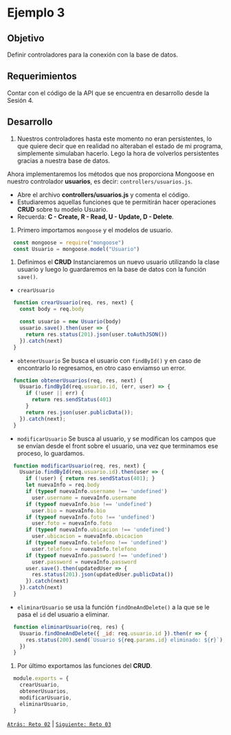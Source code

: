 # Ejemplo 3

## Objetivo

Definir controladores para la conexión con la base de datos.

## Requerimientos

Contar con el código de la API que se encuentra en desarrollo desde la Sesión 4.

## Desarrollo

1. Nuestros controladores hasta este momento no eran persistentes, lo que quiere decir que en realidad no alteraban el estado de mi programa, simplemente simulaban hacerlo. Lego la hora de volverlos persistentes gracias a nuestra base de datos.

Ahora implementaremos los métodos que nos proporciona Mongoose en nuestro controlador <b>usuarios</b>, es decir:  `controllers/usuarios.js`. 

- Abre el archivo <b>controllers/usuarios.js</b> y comenta el código.
- Estudiaremos aquellas funciones que te permitirán hacer operaciones <b>CRUD</b> sobre tu modelo Usuario.
- Recuerda: <b>C - Create, R - Read, U - Update, D - Delete</b>.


1. Primero importamos `mongoose` y el modelos de usuario. 

```jsx
  const mongoose = require("mongoose")
  const Usuario = mongoose.model("Usuario")
```

1. Definimos el **CRUD** Instanciaremos un nuevo usuario utilizando la clase usuario y luego lo guardaremos en la base de datos con la función `save()`.

- `crearUsuario`

```jsx
  function crearUsuario(req, res, next) {
    const body = req.body

    const usuario = new Usuario(body)
    usuario.save().then(user => {                                        
      return res.status(201).json(user.toAuthJSON())
    }).catch(next)
  }
```

- `obtenerUsuario` Se busca el usuario con `findById()` y en caso de encontrarlo lo regresamos, en otro caso enviamso un error.

```jsx
  function obtenerUsuarios(req, res, next) {                              
    Usuario.findById(req.usuario.id, (err, user) => {
      if (!user || err) {
        return res.sendStatus(401)
      }
      return res.json(user.publicData());
    }).catch(next);
  }
```

- `modificarUsuario` Se busca al usuario, y se modifican los campos que se envían desde el front sobre el usuario, una vez que terminamos ese proceso, lo guardamos.

```jsx
  function modificarUsuario(req, res, next) {
    Usuario.findById(req.usuario.id).then(user => {
      if (!user) { return res.sendStatus(401); }
      let nuevaInfo = req.body
      if (typeof nuevaInfo.username !== 'undefined')
        user.username = nuevaInfo.username
      if (typeof nuevaInfo.bio !== 'undefined')
        user.bio = nuevaInfo.bio
      if (typeof nuevaInfo.foto !== 'undefined')
        user.foto = nuevaInfo.foto
      if (typeof nuevaInfo.ubicacion !== 'undefined')
        user.ubicacion = nuevaInfo.ubicacion
      if (typeof nuevaInfo.telefono !== 'undefined')
        user.telefono = nuevaInfo.telefono
      if (typeof nuevaInfo.password !== 'undefined')
        user.password = nuevaInfo.password
      user.save().then(updatedUser => {                                   
        res.status(201).json(updatedUser.publicData())
      }).catch(next)
    }).catch(next)
  }
```

- `eliminarUsuario` se usa la función `findOneAndDelete()` a la que se le pasa el `id` del usuario a eliminar.

```jsx
  function eliminarUsuario(req, res) {
    Usuario.findOneAndDelete({ _id: req.usuario.id }).then(r => {
      res.status(200).send(`Usuario ${req.params.id} eliminado: ${r}`);
    })
  }
```

1. Por último exportamos las funciones del **CRUD**.

```jsx
  module.exports = {
    crearUsuario,
    obtenerUsuarios,
    modificarUsuario,
    eliminarUsuario,
  }
```

[`Atrás: Reto 02`](../Reto-02) | [`Siguiente: Reto 03`](../Reto-03)
